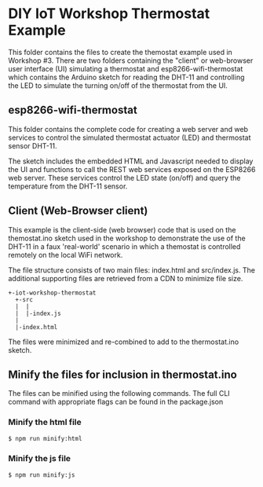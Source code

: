 # DIY IoT Workshop Thermostat Example

This folder contains the files to create the themostat example used in Workshop #3.
There are two folders containing the "client" or web-browser user interface (UI) simulating a thermostat and esp8266-wifi-thermostat which contains the Arduino sketch for reading the DHT-11 and controlling the LED to simulate the turning on/off of the thermostat from the UI.

## esp8266-wifi-thermostat

This folder contains the complete code for creating a web server and web services to control the simulated thermostat actuator (LED) and thermostat sensor DHT-11.

The sketch includes the embedded HTML and Javascript needed to display the UI and functions to call the REST web services exposed on the ESP8266 web server. These services control the LED state (on/off) and query the temperature from the DHT-11 sensor.

## Client (Web-Browser client)

This example is the client-side (web browser) code that is used on the themostat.ino sketch
used in the workshop to demonstrate the use of the DHT-11 in a faux 'real-world' scenario in which a themostat is controlled remotely on the local WiFi network.

The file structure consists of two main files: index.html and src/index.js.
The additional supporting files are retrieved from a CDN to minimize file size.

```
+-iot-workshop-thermostat
  +-src
  |  |
  |  |-index.js
  |
  |-index.html
```

The files were minimized and re-combined to add to the thermostat.ino sketch.

## Minify the files for inclusion in thermostat.ino

The files can be minified using the following commands. The full CLI command
with appropriate flags can be found in the package.json

### Minify the html file

```bash
$ npm run minify:html
```

### Minify the js file

```bash
$ npm run minify:js
```
